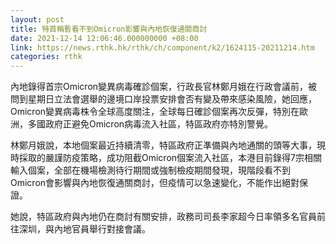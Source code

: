 ```yaml
---
layout: post
title: 特首稱暫看不到Omicron影響與內地恢復通關商討
date: 2021-12-14 12:06:46.000000000 +08:00
link: https://news.rthk.hk/rthk/ch/component/k2/1624115-20211214.htm
categories: rthk
---
```


內地錄得首宗Omicron變異病毒確診個案，行政長官林鄭月娥在行政會議前，被問到星期日立法會選舉的邊境口岸投票安排會否有變及帶來感染風險，她回應，Omicron變異病毒株令全球高度關注，全球每日確診個案再次反彈，特別在歐洲，多國政府正避免Omicron病毒流入社區，特區政府亦特別警覺。

林鄭月娥說，本地個案最近持續清零，特區政府正凖備與內地通關的頭等大事，現時採取的嚴謹防疫策略，成功阻截Omicron個案流入社區，本港目前錄得7宗相關輸入個案，全部在機場檢測待行期間或強制檢疫期間發現，現階段看不到Omicron會影響與內地恢復通關商討，但疫情可以急速變化，不能作出絕對保證。

她說，特區政府與內地仍在商討有關安排，政務司司長李家超今日率領多名官員前往深圳，與內地官員舉行對接會議。
